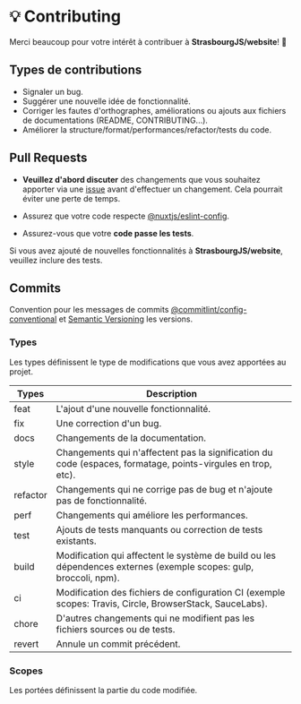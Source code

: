 # 💡 Contributing

Merci beaucoup pour votre intérêt à contribuer à **StrasbourgJS/website**! 🎉

## Types de contributions

- Signaler un bug.
- Suggérer une nouvelle idée de fonctionnalité.
- Corriger les fautes d'orthographes, améliorations ou ajouts aux fichiers de documentations (README, CONTRIBUTING...).
- Améliorer la structure/format/performances/refactor/tests du code.

## Pull Requests

- **Veuillez d'abord discuter** des changements que vous souhaitez apporter via une [issue](https://github.com/StrasbourgJS/website/issues) avant d'effectuer un changement. Cela pourrait éviter une perte de temps.

- Assurez que votre code respecte [@nuxtjs/eslint-config](https://github.com/nuxt/eslint-config).

- Assurez-vous que votre **code passe les tests**.

Si vous avez ajouté de nouvelles fonctionnalités à **StrasbourgJS/website**, veuillez inclure des tests.

## Commits

Convention pour les messages de commits [@commitlint/config-conventional](https://github.com/conventional-changelog/commitlint/tree/master/%40commitlint/config-conventional) et [Semantic Versioning](https://semver.org/) les versions.

### Types

Les types définissent le type de modifications que vous avez apportées au projet.

| Types    | Description                                                                                                       |
| -------- | ----------------------------------------------------------------------------------------------------------------- |
| feat     | L'ajout d'une nouvelle fonctionnalité.                                                                            |
| fix      | Une correction d'un bug.                                                                                          |
| docs     | Changements de la documentation.                                                                                  |
| style    | Changements qui n'affectent pas la signification du code (espaces, formatage, points-virgules en trop, etc).      |
| refactor | Changements qui ne corrige pas de bug et n'ajoute pas de fonctionnalité.                                          |
| perf     | Changements qui améliore les performances.                                                                        |
| test     | Ajouts de tests manquants ou correction de tests existants.                                                       |
| build    | Modification qui affectent le système de build ou les dépendences externes (exemple scopes: gulp, broccoli, npm). |
| ci       | Modification des fichiers de configuration CI (exemple scopes: Travis, Circle, BrowserStack, SauceLabs).          |
| chore    | D'autres changements qui ne modifient pas les fichiers sources ou de tests.                                       |
| revert   | Annule un commit précédent.                                                                                       |

### Scopes

Les portées définissent la partie du code modifiée.
